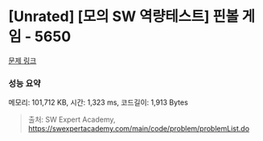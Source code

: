# [Unrated] [모의 SW 역량테스트] 핀볼 게임 - 5650 

[문제 링크](https://swexpertacademy.com/main/code/problem/problemDetail.do?contestProbId=AWXRF8s6ezEDFAUo) 

### 성능 요약

메모리: 101,712 KB, 시간: 1,323 ms, 코드길이: 1,913 Bytes



> 출처: SW Expert Academy, https://swexpertacademy.com/main/code/problem/problemList.do